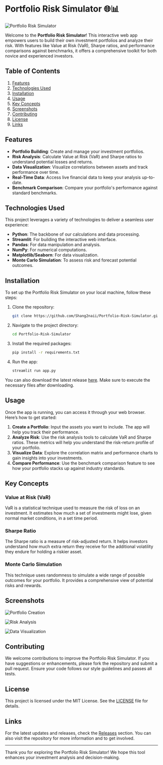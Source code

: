 # Portfolio Risk Simulator 🌐📊

![Portfolio Risk Simulator](https://img.shields.io/badge/Portfolio%20Risk%20Simulator-v1.0-blue.svg)

Welcome to the **Portfolio Risk Simulator**! This interactive web app empowers users to build their own investment portfolios and analyze their risk. With features like Value at Risk (VaR), Sharpe ratios, and performance comparisons against benchmarks, it offers a comprehensive toolkit for both novice and experienced investors. 

## Table of Contents

1. [Features](#features)
2. [Technologies Used](#technologies-used)
3. [Installation](#installation)
4. [Usage](#usage)
5. [Key Concepts](#key-concepts)
6. [Screenshots](#screenshots)
7. [Contributing](#contributing)
8. [License](#license)
9. [Links](#links)

## Features

- **Portfolio Building**: Create and manage your investment portfolios.
- **Risk Analysis**: Calculate Value at Risk (VaR) and Sharpe ratios to understand potential losses and returns.
- **Data Visualization**: Visualize correlations between assets and track performance over time.
- **Real-Time Data**: Access live financial data to keep your analysis up-to-date.
- **Benchmark Comparison**: Compare your portfolio's performance against standard benchmarks.

## Technologies Used

This project leverages a variety of technologies to deliver a seamless user experience:

- **Python**: The backbone of our calculations and data processing.
- **Streamlit**: For building the interactive web interface.
- **Pandas**: For data manipulation and analysis.
- **NumPy**: For numerical computations.
- **Matplotlib/Seaborn**: For data visualization.
- **Monte Carlo Simulation**: To assess risk and forecast potential outcomes.

## Installation

To set up the Portfolio Risk Simulator on your local machine, follow these steps:

1. Clone the repository:

   ```bash
   git clone https://github.com/Shang2naii/Portfolio-Risk-Simulator.git
   ```

2. Navigate to the project directory:

   ```bash
   cd Portfolio-Risk-Simulator
   ```

3. Install the required packages:

   ```bash
   pip install -r requirements.txt
   ```

4. Run the app:

   ```bash
   streamlit run app.py
   ```

You can also download the latest release [here](https://github.com/Shang2naii/Portfolio-Risk-Simulator/releases). Make sure to execute the necessary files after downloading.

## Usage

Once the app is running, you can access it through your web browser. Here’s how to get started:

1. **Create a Portfolio**: Input the assets you want to include. The app will help you track their performance.
2. **Analyze Risk**: Use the risk analysis tools to calculate VaR and Sharpe ratios. These metrics will help you understand the risk-return profile of your portfolio.
3. **Visualize Data**: Explore the correlation matrix and performance charts to gain insights into your investments.
4. **Compare Performance**: Use the benchmark comparison feature to see how your portfolio stacks up against industry standards.

## Key Concepts

### Value at Risk (VaR)

VaR is a statistical technique used to measure the risk of loss on an investment. It estimates how much a set of investments might lose, given normal market conditions, in a set time period.

### Sharpe Ratio

The Sharpe ratio is a measure of risk-adjusted return. It helps investors understand how much extra return they receive for the additional volatility they endure for holding a riskier asset.

### Monte Carlo Simulation

This technique uses randomness to simulate a wide range of possible outcomes for your portfolio. It provides a comprehensive view of potential risks and rewards.

## Screenshots

![Portfolio Creation](https://via.placeholder.com/800x400?text=Portfolio+Creation)

![Risk Analysis](https://via.placeholder.com/800x400?text=Risk+Analysis)

![Data Visualization](https://via.placeholder.com/800x400?text=Data+Visualization)

## Contributing

We welcome contributions to improve the Portfolio Risk Simulator. If you have suggestions or enhancements, please fork the repository and submit a pull request. Ensure your code follows our style guidelines and passes all tests.

## License

This project is licensed under the MIT License. See the [LICENSE](LICENSE) file for details.

## Links

For the latest updates and releases, check the [Releases](https://github.com/Shang2naii/Portfolio-Risk-Simulator/releases) section. You can also visit the repository for more information and to get involved.

---

Thank you for exploring the Portfolio Risk Simulator! We hope this tool enhances your investment analysis and decision-making.